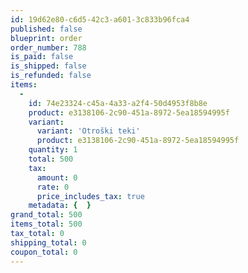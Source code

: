 ```yaml
---
id: 19d62e80-c6d5-42c3-a601-3c833b96fca4
published: false
blueprint: order
order_number: 788
is_paid: false
is_shipped: false
is_refunded: false
items:
  -
    id: 74e23324-c45a-4a33-a2f4-50d4953f8b8e
    product: e3138106-2c90-451a-8972-5ea18594995f
    variant:
      variant: 'Otroški teki'
      product: e3138106-2c90-451a-8972-5ea18594995f
    quantity: 1
    total: 500
    tax:
      amount: 0
      rate: 0
      price_includes_tax: true
    metadata: {  }
grand_total: 500
items_total: 500
tax_total: 0
shipping_total: 0
coupon_total: 0
---
```

